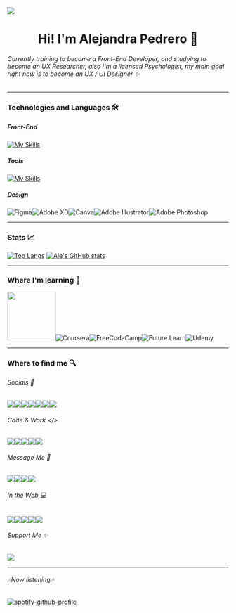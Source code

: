 <img src="https://i.ibb.co/xHhxYh8/logotemp.png">
<h1 align="center">Hi! I'm Alejandra Pedrero  🔮</h1>
<h6> Currently training to become a Front-End Developer, and studying to become an UX Researcher, also I'm a licensed Psychologist, my main goal right now is to become an UX / UI Designer ✨ </h6>

------------
### Technologies and Languages 🛠️
##### Front-End
[![My Skills](https://skillicons.dev/icons?i=html,css,bootstrap,sass,js)](https://skillicons.dev)
##### Tools
[![My Skills](https://skillicons.dev/icons?i=git,codepen,discord,github,netlify,vercel,vscode,wordpress)](https://skillicons.dev)
##### Design
![Figma](https://img.shields.io/badge/figma-%23F24E1E.svg?style=for-the-badge&logo=figma&logoColor=white)![Adobe XD](https://img.shields.io/badge/Adobe%20XD-470137?style=for-the-badge&logo=Adobe%20XD&logoColor=#FF61F6)![Canva](https://img.shields.io/badge/Canva-%2300C4CC.svg?style=for-the-badge&logo=Canva&logoColor=white)![Adobe Illustrator](https://img.shields.io/badge/adobe%20illustrator-%23FF9A00.svg?style=for-the-badge&logo=adobe%20illustrator&logoColor=white)![Adobe Photoshop](https://img.shields.io/badge/adobe%20photoshop-%2331A8FF.svg?style=for-the-badge&logo=adobe%20photoshop&logoColor=white)

------------
### Stats 📈
[![Top Langs](https://github-readme-stats.vercel.app/api/top-langs/?username=AlePedrero&layout=compact&theme=material-palenight)](https://github.com/AlePedrero/github-readme-stats)
[![Ale's GitHub stats](https://github-readme-stats.vercel.app/api?username=AlePedrero&show_icons=true&theme=material-palenight)](https://github.com/AlePedrero/github-readme-stats)

------------
### Where I'm learning 📖
<img src="https://lanacion.com.ec/wp-content/uploads/2019/12/logos-coderhouse-01.png" width="110">![Coursera](https://img.shields.io/badge/Coursera-%230056D2.svg?style=for-the-badge&logo=Coursera&logoColor=white)![FreeCodeCamp](https://img.shields.io/badge/Freecodecamp-%23123.svg?&style=for-the-badge&logo=freecodecamp&logoColor=green)![Future Learn](https://img.shields.io/badge/future%20learn-DE00A5?style=for-the-badge&logo=futurelearn&logoColor=white)![Udemy](https://img.shields.io/badge/Udemy-A435F0?style=for-the-badge&logo=Udemy&logoColor=white)

------------

### Where to find me 🔍
######  Socials 👤
<a href="https://www.linkedin.com/in/alejandrapedrero/"><img src="https://img.shields.io/badge/linkedin-%230077B5.svg?style=for-the-badge&logo=linkedin&logoColor=white"/></a><a href="mailto:contacto@alejandra.dev"><img src="https://img.shields.io/badge/Gmail-D14836?style=for-the-badge&logo=gmail&logoColor=white"/></a><a href="https://www.behance.net/alejandrapedrero"><img src="https://img.shields.io/badge/Behance-1769ff?style=for-the-badge&logo=behance&logoColor=white"/></a><a href="https://dribbble.com/AlePedrero"><img src="https://img.shields.io/badge/Dribbble-EA4C89?style=for-the-badge&logo=dribbble&logoColor=white"/></a><a href="https://www.notion.so/alepedrero/Alejandra-Pedrero-ee74f981f4304651aa3154b0a62a632d"><img src="https://img.shields.io/badge/Notion-%23000000.svg?style=for-the-badge&logo=notion&logoColor=white"/></a><a href="https://www.instagram.com/codedbyale/"><img src="https://img.shields.io/badge/Instagram-%23E4405F.svg?style=for-the-badge&logo=Instagram&logoColor=white"/></a><a href="https://twitter.com/codedbyale"><img src="https://img.shields.io/badge/Twitter-%231DA1F2.svg?style=for-the-badge&logo=Twitter&logoColor=white"/></a>
###### Code & Work </>
  <a href="https://github.com/AlePedrero"><img src="https://img.shields.io/badge/github-%23121011.svg?style=for-the-badge&logo=github&logoColor=white"/></a><a href="https://codepen.io/alepedrero"><img src="https://img.shields.io/badge/Codepen-000000?style=for-the-badge&logo=codepen&logoColor=white"/></a><a href="https://stackoverflow.com/users/19131625/alejandra"><img src="https://img.shields.io/badge/-Stackoverflow-FE7A16?style=for-the-badge&logo=stack-overflow&logoColor=white"/></a><a href="https://www.postman.com/alepedrero"><img src="https://img.shields.io/badge/Postman-FF6C37?style=for-the-badge&logo=postman&logoColor=white"/></a><a href="https://trello.com/u/alejandra_pedrero"><img src="https://img.shields.io/badge/Trello-%23026AA7.svg?style=for-the-badge&logo=Trello&logoColor=white"/></a>
###### Message Me 📩
<a href="https://discord.com/users/751644568826675332"><img src="https://img.shields.io/badge/%3CDiscord%3E-%237289DA.svg?style=for-the-badge&logo=discord&logoColor=white"/></a><a href="#"><img src="https://img.shields.io/badge/Signal-%23039BE5.svg?style=for-the-badge&logo=Signal&logoColor=white"/></a><a href="#"><img src="https://img.shields.io/badge/kakaotalk-ffcd00.svg?style=for-the-badge&logo=kakaotalk&logoColor=000000"/></a><a href="#"><img src="https://img.shields.io/badge/Telegram-2CA5E0?style=for-the-badge&logo=telegram&logoColor=white"/></a>
###### In the Web 💻
<a href="https://open.spotify.com/user/12134972292"><img src="https://img.shields.io/badge/Spotify-1ED760?style=for-the-badge&logo=spotify&logoColor=white"/></a><a href="https://steamcommunity.com/id/666verified/"><img src="https://img.shields.io/badge/steam-%23000000.svg?style=for-the-badge&logo=steam&logoColor=white"/></a><a href="https://666verified.tumblr.com/"><img src="https://img.shields.io/badge/Tumblr-%2336465D.svg?style=for-the-badge&logo=Tumblr&logoColor=white"/></a><a href="https://twitch.tv/666verified"><img src="https://img.shields.io/badge/Twitch-%239146FF.svg?style=for-the-badge&logo=Twitch&logoColor=white"/></a><a href="https://www.youtube.com/channel/UCw6-nW_h2mtVZ2248zosTJA"><img src="https://img.shields.io/badge/YouTube-%23FF0000.svg?style=for-the-badge&logo=YouTube&logoColor=white"/></a>
######  Support Me ✨
<a href="https://www.paypal.com/paypalme/avantdark"><img src="https://img.shields.io/badge/PayPal-00457C?style=for-the-badge&logo=paypal&logoColor=white"/></a>

------------
###### 🎶Now listening🎶
[![spotify-github-profile](https://spotify-github-profile.vercel.app/api/view?uid=12134972292&cover_image=true&theme=natemoo-re&bar_color=8d61f5&bar_color_cover=false)](https://spotify-github-profile.vercel.app/api/view?uid=12134972292&redirect=true)
